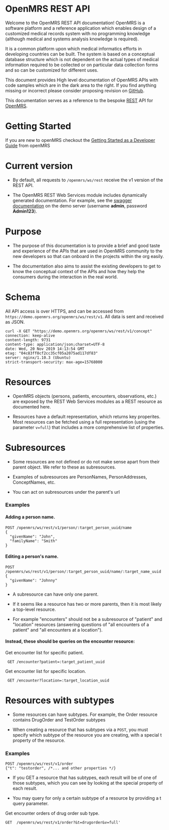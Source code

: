 # OpenMRS REST API

Welcome to the OpenMRS REST API documentation! OpenMRS is a software
platform and a reference application which enables design of a customized
medical records system with no programming knowledge (although medical and
systems analysis knowledge is required).

It is a common platform upon which medical informatics efforts in developing
countries can be built. The system is based on a conceptual database structure
which is not dependent on the actual types of medical information required to
be collected or on particular data collection forms and so can be customized
for different uses.

This document provides High level documentation of OpenMRS APIs with code
samples which are in the dark area to the right. If you find anything missing
or incorrect please consider proposing revision on [GitHub](https://github.com/openmrs/openmrs-contrib-rest-api-docs).

This documentation serves as a reference to the bespoke [REST](https://en.wikipedia.org/wiki/Representational_state_transfer)
API for [OpenMRS](https://openmrs.org/).

# Getting Started

If you are new to openMRS checkout the [Getting Started as a Developer Guide](https://wiki.openmrs.org/display/docs/Getting+Started+as+a+Developer)
from openMRS

# Current version

- By default, all requests to `/openmrs/ws/rest` receive the v1 version of the REST API.

- The OpenMRS REST Web Services module includes dynamically generated documentation.
  For example, see the
  [swagger documentation](https://demo.openmrs.org/openmrs/module/webservices/rest/apiDocs.htm) on the demo server (username **admin**, password **Admin123**).

# Purpose

- The purpose of this documentation is to provide a brief and good taste and experience of the APIs that are used in OpenMRS community to the new developers so that can onboard in the projects within the org easily.

- The documentation also aims to assist the existing developers to get to know the conceptual context of the APIs and how they help the consumers during the interaction in the real world.

# Schema

All API access is over HTTPS, and can be accessed from `https://demo.openmrs.org/openmrs/ws/rest/v1`. All data is sent and received as JSON.

```console
curl -X GET "https://demo.openmrs.org/openmrs/ws/rest/v1/concept"
connection: keep-alive
content-length: 9731
content-type: application/json;charset=UTF-8
date: Wed, 20 Nov 2019 14:13:54 GMT
etag: "04c83ff0cf2cc35cf05a2075ad117df83"
server: nginx/1.10.3 (Ubuntu)
strict-transport-security: max-age=15768000
```

# Resources

- OpenMRS objects (persons, patients, encounters, observations, etc.) are exposed by the REST Web Services
  modules as a REST resource as documented here.

- Resources have a default representation, which returns key properites. Most resources can be fetched using a
  full representation (using the parameter `v=full`) that includes a more comprehensive list of properties.

# Subresources

- Some resources are not defined or do not make sense apart from their parent object. We refer
  to these as subresources.

- Examples of subresources are PersonNames, PersonAddresses, ConceptNames, etc.

- You can act on subresources under the parent's url

### Examples

#### Adding a person name.

```console
POST /openmrs/ws/rest/v1/person/:target_person_uuid/name
{
  "givenName": "John",
  "familyName": "Smith"
}
```

#### Editing a person's name.

```console
POST /openmrs/ws/rest/v1/person/:target_person_uuid/name/:target_name_uuid
{
  "givenName": "Johnny"
}
```

- A subresource can have only one parent.

- If it seems like a resource has two or more parents, then it is most likely a top-level resource.

- For example "encounters" should not be a subresource of "patient" and "location" resources (answering questions of "all encounters of a patient" and "all encounters at a location").

#### Instead, these should be queries on the encounter resource:

Get encounter list for specific patient.

```console
 GET /encounter?patient=:target_patient_uuid
```

Get encounter list for specific location.

```console
 GET /encounter?location=:target_location_uuid
```

# Resources with subtypes

- Some resources can have subtypes. For example, the Order resource contains DrugOrder and TestOrder subtypes

- When creating a resource that has subtypes via a `POST`, you must specify which subtype of the resource you are creating,
  with a special t property of the resource.

### Examples

```console
POST /openmrs/ws/rest/v1/order
{"t": "testorder", /*... and other properties */}
```

- If you GET a resource that has subtypes, each result will be of one of those subtypes,
  which you can see by looking at the special property of each result.

- You may query for only a certain subtype of a resource by providing a t query parameter.

Get encounter orders of drug order sub type.

```console
GET  /openmrs/ws/rest/v1/order?&t=drugorder&v=full'
```
